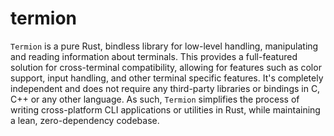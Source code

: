 # termion

`Termion` is a pure Rust, bindless library for low-level handling, manipulating and reading information about terminals. This provides a full-featured solution for cross-terminal compatibility, allowing for features such as color support, input handling, and other terminal specific features. It's completely independent and does not require any third-party libraries or bindings in C, C++ or any other language. As such, `Termion` simplifies the process of writing cross-platform CLI applications or utilities in Rust, while maintaining a lean, zero-dependency codebase.